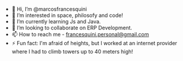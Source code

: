 - 👋 Hi, I’m @marcosfrancesquini
- 👀 I’m interested in space, philosofy and code!
- 🌱 I’m currently learning Js and Java.
- 💞️ I’m looking to collaborate on ERP Development.
- 📫 How to reach me - francesquini.personal@gmail.com
- ⚡ Fun fact: I'm afraid of heights, but I worked at an internet provider where I had to climb towers up to 40 meters high!

<!---
marcosfrancesquini/marcosfrancesquini is a ✨ special ✨ repository because its `README.md` (this file) appears on your GitHub profile.
You can click the Preview link to take a look at your changes.
--->
